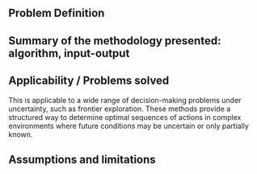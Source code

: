 
## Problem Definition

## Summary of the methodology presented: algorithm, input-output

## Applicability / Problems solved
This is applicable to a wide range of decision-making problems under uncertainty, such as frontier exploration. These methods provide a structured way to determine optimal sequences of actions in complex environments where future conditions may be uncertain or only partially known​​.

## Assumptions and limitations
